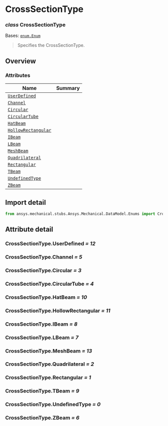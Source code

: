<a id="crosssectiontype"></a>

# CrossSectionType

<a id="CrossSectionType"></a>

### *class* CrossSectionType

Bases: [`enum.Enum`](https://docs.python.org/3/library/enum.html#enum.Enum)

> Specifies the CrossSectionType.

> <!-- !! processed by numpydoc !! -->

<a id="overview"></a>

## Overview

### Attributes

| Name | Summary |
|------------------------------------------------------------|----|
| [`UserDefined`](#CrossSectionType.UserDefined)             |    |
| [`Channel`](#CrossSectionType.Channel)                     |    |
| [`Circular`](#CrossSectionType.Circular)                   |    |
| [`CircularTube`](#CrossSectionType.CircularTube)           |    |
| [`HatBeam`](#CrossSectionType.HatBeam)                     |    |
| [`HollowRectangular`](#CrossSectionType.HollowRectangular) |    |
| [`IBeam`](#CrossSectionType.IBeam)                         |    |
| [`LBeam`](#CrossSectionType.LBeam)                         |    |
| [`MeshBeam`](#CrossSectionType.MeshBeam)                   |    |
| [`Quadrilateral`](#CrossSectionType.Quadrilateral)         |    |
| [`Rectangular`](#CrossSectionType.Rectangular)             |    |
| [`TBeam`](#CrossSectionType.TBeam)                         |    |
| [`UndefinedType`](#CrossSectionType.UndefinedType)         |    |
| [`ZBeam`](#CrossSectionType.ZBeam)                         |    |

<a id="import-detail"></a>

## Import detail

```python
from ansys.mechanical.stubs.Ansys.Mechanical.DataModel.Enums import CrossSectionType
```

<a id="attribute-detail"></a>

## Attribute detail

<a id="CrossSectionType.UserDefined"></a>

### CrossSectionType.UserDefined *= 12*

<a id="CrossSectionType.Channel"></a>

### CrossSectionType.Channel *= 5*

<a id="CrossSectionType.Circular"></a>

### CrossSectionType.Circular *= 3*

<a id="CrossSectionType.CircularTube"></a>

### CrossSectionType.CircularTube *= 4*

<a id="CrossSectionType.HatBeam"></a>

### CrossSectionType.HatBeam *= 10*

<a id="CrossSectionType.HollowRectangular"></a>

### CrossSectionType.HollowRectangular *= 11*

<a id="CrossSectionType.IBeam"></a>

### CrossSectionType.IBeam *= 8*

<a id="CrossSectionType.LBeam"></a>

### CrossSectionType.LBeam *= 7*

<a id="CrossSectionType.MeshBeam"></a>

### CrossSectionType.MeshBeam *= 13*

<a id="CrossSectionType.Quadrilateral"></a>

### CrossSectionType.Quadrilateral *= 2*

<a id="CrossSectionType.Rectangular"></a>

### CrossSectionType.Rectangular *= 1*

<a id="CrossSectionType.TBeam"></a>

### CrossSectionType.TBeam *= 9*

<a id="CrossSectionType.UndefinedType"></a>

### CrossSectionType.UndefinedType *= 0*

<a id="CrossSectionType.ZBeam"></a>

### CrossSectionType.ZBeam *= 6*
